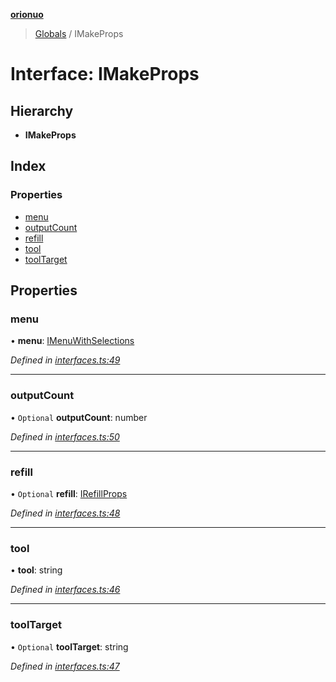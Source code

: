 **[orionuo](../README.md)**

> [Globals](../globals.md) / IMakeProps

# Interface: IMakeProps

## Hierarchy

* **IMakeProps**

## Index

### Properties

* [menu](imakeprops.md#menu)
* [outputCount](imakeprops.md#outputcount)
* [refill](imakeprops.md#refill)
* [tool](imakeprops.md#tool)
* [toolTarget](imakeprops.md#tooltarget)

## Properties

### menu

•  **menu**: [IMenuWithSelections](imenuwithselections.md)

*Defined in [interfaces.ts:49](https://github.com/msviha/orionuo/blob/94d05d0/src/interfaces.ts#L49)*

___

### outputCount

• `Optional` **outputCount**: number

*Defined in [interfaces.ts:50](https://github.com/msviha/orionuo/blob/94d05d0/src/interfaces.ts#L50)*

___

### refill

• `Optional` **refill**: [IRefillProps](irefillprops.md)

*Defined in [interfaces.ts:48](https://github.com/msviha/orionuo/blob/94d05d0/src/interfaces.ts#L48)*

___

### tool

•  **tool**: string

*Defined in [interfaces.ts:46](https://github.com/msviha/orionuo/blob/94d05d0/src/interfaces.ts#L46)*

___

### toolTarget

• `Optional` **toolTarget**: string

*Defined in [interfaces.ts:47](https://github.com/msviha/orionuo/blob/94d05d0/src/interfaces.ts#L47)*
